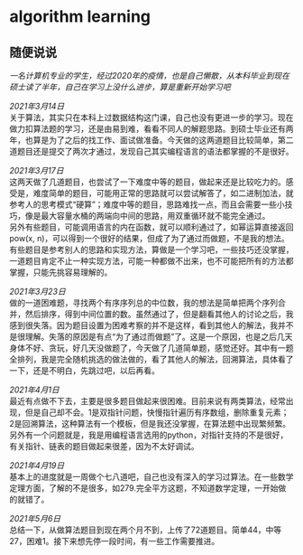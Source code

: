 # algorithm learning

## 随便说说  
*一名计算机专业的学生，经过2020年的疫情，也是自己懒散，从本科毕业到现在硕士读了半年，自己在学习上没什么进步，算是重新开始学习吧*  
  
*2021年3月14日*  
关于算法，其实只在本科上过数据结构这门课，自己也没有更进一步的学习。现在做力扣算法题的学习，还是由易到难，看看不同人的解题思路。到硕士毕业还有两年，也算是为了之后的找工作、面试做准备。今天做的这两道题目比较简单，第二道题目还是提交了两次才通过，发现自己其实编程语言的语法都掌握的不是很好。

*2021年3月17日*  
这两天做了几道题目，也尝试了一下难度中等的题目，做起来还是比较吃力的。感受是，难度简单的题目，可能用正常的思路就可以尝试解答了，如二进制加法，就参考人的思考模式“硬算”；难度中等的题目，思路难找一点，而且会需要一些小技巧，像是最大容量水桶的两端向中间的思路，用双重循环就不能完全通过。  
另外有些题目，可能调用语言的内在函数，就可以顺利通过了，如幂运算直接返回pow(x, n)，可以得到一个很好的结果，但成了为了通过而做题，不是我的想法。  
有些题目是参考别人的思路和实现方法，算做是一个学习吧，一些技巧还没掌握，一道题目肯定不止一种实现方法，可能一种都做不出来，也不可能把所有的方法都掌握，只能先挑容易理解的。  
  
*2021年3月23日*  
做的一道困难题，寻找两个有序序列总的中位数，我的想法是简单把两个序列合并，然后排序，得到中间位置的数。虽然通过了，但是翻看其他人的讨论之后，我感到很失落。因为题目设置为困难考察的并不是这样，看到其他人的解法，我并不是很理解。失落的原因是有点“为了通过而做题”了。这是一个原因，也是之后几天身体不好、贪玩，好几天没做题了，今天做了几道简单题，感觉还好。其中有一题全排列，我是完全随机挑选的做法做的，看了其他人的解法，回溯算法，具体看了一下，还是不明白，先跳过吧，以后再看。  
  
*2021年4月1日*  
最近有点做不下去，主要是很多题目做起来很困难。目前来说有两类算法，经常出现，但是自己却不会。1是双指针问题，快慢指针遍历有序数组，删除重复元素；2是回溯算法，这种算法有一个模板，但是我还没掌握，在算法题中出现繁频繁。另外有一个问题就是，我是用编程语言选用的python，对指针支持的不是很好，有关指针、链表的题目做起来很差，因为不太好调试。
  
*2021年4月19日*  
基本上的进度就是一周做个七八道吧，自己也没有深入的学习过算法。在一些数学定理方面，了解的不是很多，如279.完全平方这题，不知道数学定理，一开始做的就错了。
  
*2021年5月6日*  
总结一下，从做算法题目到现在两个月不到，上传了72道题目。简单44，中等27，困难1。接下来想先停一段时间，有一些工作需要推进。
